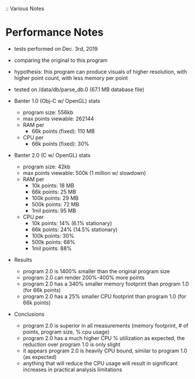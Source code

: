 :: Various Notes

# Performance Notes
- tests performed on Dec. 3rd, 2019
- comparing the original to this program
- hypothesis: this program can produce visuals of higher resolution, with higher point count, with less memory per point
- tested on /data/db/parse_db.0 (67.1 MB database file)

- Banter 1.0 (Obj-C w/ OpenGL) stats
  - program size: 556kb
  - max points viewable: 262144
  - RAM per
    - 66k points (fixed): 110 MB
  - CPU per
    - 66k points (fixed): 30%

- Banter 2.0 (C w/ OpenGL) stats
  - program size: 42kb
  - max points viewable: 500k (1 million w/ slowdown)
  - RAM per
    - 10k points: 18 MB
    - 66k points: 25 MB
    - 100k points: 29 MB
    - 500k points: 72 MB
    - 1mil points: 95 MB
  - CPU per
    - 10k points: 14% (6.1% stationary)
    - 66k points: 24% (14.5% stationary)
    - 100k points: 30%
    - 500k points: 68%
    - 1mil points: 88%

- Results
  - program 2.0 is 1400% smaller than the original program size
  - program 2.0 can render 200%-400% more points
  - program 2.0 has a 340% smaller memory footprint than program 1.0 (for 66k points)
  - program 2.0 has a 25% smaller CPU footprint than program 1.0 (for 66k points)

- Conclusions
  - program 2.0 is superior in all measurements (memory footprint, # of points, program size, % cpu usage)
  - program 2.0 has a much higher CPU % utilization as expected, the reduction over program 1.0 is only slight
  - it appears program 2.0 is heavily CPU bound, similar to program 1.0 (as expected)
  - anything that will reduce the CPU usage will result in significant increases in practical analysis limitations
